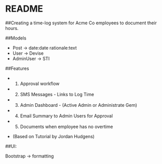 # README

##Creating a time-log system for Acme Co employees to document their hours.

##Models
- Post -> date:date rationale:text
- User -> Devise
- AdminUser -> STI

##Features
- 1. Approval workflow
- 2. SMS Messages - Links to Log Time
- 3. Admin Dashboard - (Active Admin or Administrate Gem)
- 4. Email Summary to Admin Users for Approval
- 5. Documents when employee has no overtime

- (Based on Tutorial by Jordan Hudgens)

##UI:

Bootstrap -> formatting